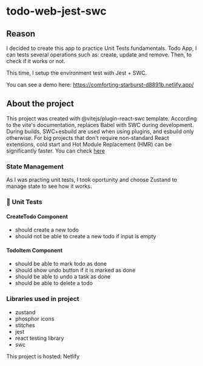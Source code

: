# todo-web-jest-swc

## Reason

I decided to create this app to practice Unit Tests fundamentals. Todo App, I can tests several operations such as: create, update and remove. Then, to check if it works or not.

This time, I setup the environment test with Jest + SWC.

You can see a demo here: https://comforting-starburst-d8891b.netlify.app/

## About the project
This project was created with @vitejs/plugin-react-swc template. According to the vite's documentation, replaces Babel with SWC during development. During builds, SWC+esbuild are used when using plugins, and esbuild only otherwise. For big projects that don't require non-standard React extensions, cold start and Hot Module Replacement (HMR) can be significantly faster. You can check <a target="_blank" href="https://main.vitejs.dev/plugins/#vitejs-plugin-react-swc">here</a>

### State Management

As I was practing unit tests, I took oportunity and choose Zustand to manage state to see how it works.

### 🧪 Unit Tests

#### CreateTodo Component

- should create a new todo
- should not be able to create a new todo if input is empty

#### TodoItem Component

- should be able to mark todo as done
- should show undo button if it is marked as done
- should be able to undo a task as done
- should be able to delete a todo

### Libraries used in project

- zustand
- phosphor icons
- stitches
- jest
- react testing library
- swc

This project is hosted: Netlify
